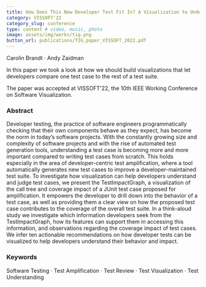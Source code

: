 ```yaml
---
title: How Does This New Developer Test Fit In? A Visualization to Understand Amplified Test Cases
category: VISSOFT'22
category_slug: conference
type: content # video, music, photo
image: assets/img/works/tig.png
button_url: publications/TIG_paper_VISSOFT_2022.pdf
---
```


Carolin Brandt · Andy Zaidman

In this paper we took a look at how we should build visualizations that let developers compare one test case to the rest of a test suite.

The paper was accepted at VISSOFT'22, the 10th IEEE Working Conference on Software Visualization.

### Abstract
Developer testing, the practice of software engineers programmatically checking that their own components behave as they expect, has become the norm in today’s software projects. With the constantly growing size and complexity of software projects and with the rise of automated test generation tools, understanding a test case is becoming more and more important compared to writing test cases from scratch.
This holds especially in the area of developer-centric test amplification, where a tool automatically generates new test cases to improve a developer-maintained test suite. To investigate how visualization can help developers understand and judge test cases, we present the TestImpactGraph, a visualization of the call tree and coverage impact of a JUnit test case proposed for amplification. It empowers the developer to drill down into the behavior of a test case, as well as providing them a clear view on how the proposed test case contributes to the coverage of the overall test suite. In a think-aloud study we investigate which information developers seek from the TestImpactGraph, how its features can support them in accessing this information, and observations regarding the coverage impact of test cases. We infer ten actionable recommendations on how developer tests can be visualized to help developers understand their behavior and impact.


### Keywords
Software Testing · Test Amplification · Test Review · Test Visualization · Test Understanding
